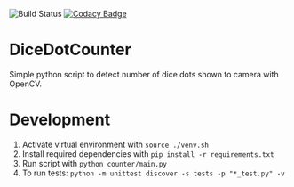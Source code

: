 ![Build Status](https://github.com/Kryszak/DiceDotCounter/actions/workflows/test.yml/badge.svg)
[![Codacy Badge](https://app.codacy.com/project/badge/Grade/bd82336d23064d3899d8da5b3613769f)](https://app.codacy.com/gh/Kryszak/DiceDotCounter/dashboard?utm_source=gh&utm_medium=referral&utm_content=&utm_campaign=Badge_grade)

# DiceDotCounter
Simple python script to detect number of dice dots shown to camera with OpenCV.

# Development
1. Activate virtual environment with
`source ./venv.sh`
2. Install required dependencies with
`pip install -r requirements.txt`
3. Run script with 
`python counter/main.py`
4. To run tests:
`python -m unittest discover -s tests -p "*_test.py" -v`
